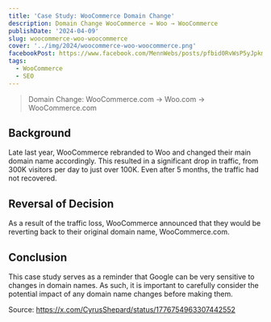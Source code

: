 ```yaml
---
title: 'Case Study: WooCommerce Domain Change'
description: Domain Change WooCommerce → Woo → WooCommerce
publishDate: '2024-04-09'
slug: woocommerce-woo-woocommerce
cover: '../img/2024/woocommerce-woo-woocommerce.png'
facebookPost: https://www.facebook.com/MennWebs/posts/pfbid0RvWsP5yJpkm7pfN8RFN9mBSL55Q5FWY2F2qYNTT2AvryFWT8bkTBGYE8WB6Trj2nl
tags:
  - WooCommerce
  - SEO
---
```


> Domain Change: WooCommerce.com → Woo.com → WooCommerce.com

## Background

Late last year, WooCommerce rebranded to Woo and changed their main domain name accordingly. This resulted in a significant drop in traffic, from 300K visitors per day to just over 100K. Even after 5 months, the traffic had not recovered.

## Reversal of Decision

As a result of the traffic loss, WooCommerce announced that they would be reverting back to their original domain name, WooCommerce.com.

## Conclusion

This case study serves as a reminder that Google can be very sensitive to changes in domain names. As such, it is important to carefully consider the potential impact of any domain name changes before making them.

Source: https://x.com/CyrusShepard/status/1776754963307442552
